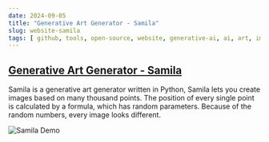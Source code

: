 ```yaml
---
date: 2024-09-05
title: "Generative Art Generator - Samila"
slug: website-samila
tags: [ github, tools, open-source, website, generative-ai, ai, art, images, fun ]
---
```


## [Generative Art Generator - Samila][1]

Samila is a generative art generator written in Python, Samila lets you create images based on many thousand points. The position of every single point is calculated by a formula, which has random parameters. Because of the random numbers, every image looks different.

![Samila Demo][2]

  [1]: https://github.com/sepandhaghighi/samila
  [2]: https://github.com/sepandhaghighi/samila/raw/master/otherfiles/logo.png
